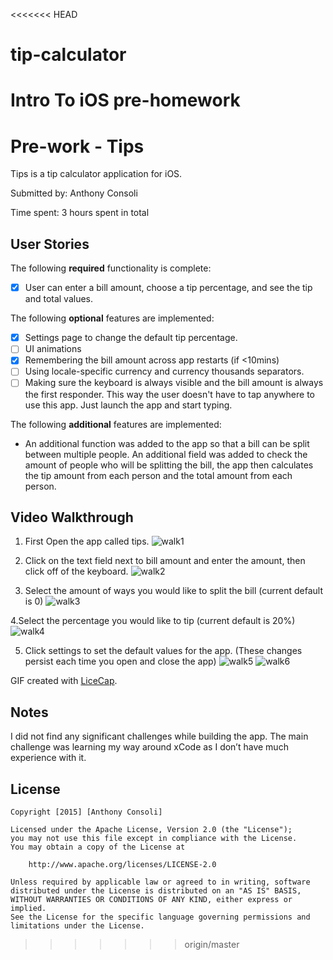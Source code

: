 <<<<<<< HEAD
# tip-calculator
Intro To iOS pre-homework
=======
# Pre-work - Tips

Tips is a tip calculator application for iOS.

Submitted by: Anthony Consoli

Time spent: 3 hours spent in total

## User Stories

The following **required** functionality is complete:
* [x] User can enter a bill amount, choose a tip percentage, and see the tip and total values.

The following **optional** features are implemented:
* [x] Settings page to change the default tip percentage.
* [ ] UI animations
* [x] Remembering the bill amount across app restarts (if <10mins)
* [ ] Using locale-specific currency and currency thousands separators.
* [ ] Making sure the keyboard is always visible and the bill amount is always the first responder. This way the user doesn't have to tap anywhere to use this app. Just launch the app and start typing.

The following **additional** features are implemented:

- An additional function was added to the app so that a bill can be split between multiple people. An additional field was added to check the amount of people who will be splitting the bill, the app then calculates the tip amount from each person and the total amount from each person.

## Video Walkthrough 


1. First Open the app called tips.
![walk1](https://cloud.githubusercontent.com/assets/6476199/11826703/0095f102-a355-11e5-88fe-f4cc53307073.gif)

2. Click on the text field next to bill amount and enter the amount, then click off of the keyboard.
![walk2](https://cloud.githubusercontent.com/assets/6476199/11826705/0291aece-a355-11e5-8ede-b3ddd686f83d.gif)

3. Select the amount of ways you would like to split the bill (current default is 0)
![walk3](https://cloud.githubusercontent.com/assets/6476199/11826707/04dbf2d4-a355-11e5-8141-b64a2a00c7f3.gif)


4.Select the percentage you would like to tip (current default is 20%)
![walk4](https://cloud.githubusercontent.com/assets/6476199/11826710/06778748-a355-11e5-8d9b-fea2cd62a17b.gif)


5. Click settings to set the default values for the app. (These changes persist each time you open and close the app)
![walk5](https://cloud.githubusercontent.com/assets/6476199/11826713/081b00de-a355-11e5-840d-e4e09d6c605e.gif)
![walk6](https://cloud.githubusercontent.com/assets/6476199/11826719/0b543a0e-a355-11e5-843a-846b1d30e208.gif)

GIF created with [LiceCap](http://www.cockos.com/licecap/).

## Notes

I did not find any significant challenges while building the app. The main challenge was learning my way around xCode as I don’t have much experience with it.

## License

    Copyright [2015] [Anthony Consoli]

    Licensed under the Apache License, Version 2.0 (the "License");
    you may not use this file except in compliance with the License.
    You may obtain a copy of the License at

        http://www.apache.org/licenses/LICENSE-2.0

    Unless required by applicable law or agreed to in writing, software
    distributed under the License is distributed on an "AS IS" BASIS,
    WITHOUT WARRANTIES OR CONDITIONS OF ANY KIND, either express or implied.
    See the License for the specific language governing permissions and
    limitations under the License.
>>>>>>> origin/master
